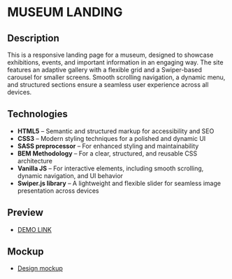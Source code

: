 # MUSEUM LANDING

## Description
This is a responsive landing page for a museum, designed to showcase exhibitions, events, and important information in an engaging way. The site features an adaptive gallery with a flexible grid and a Swiper-based carousel for smaller screens. Smooth scrolling navigation, a dynamic menu, and structured sections ensure a seamless user experience across all devices.

## Technologies
- **HTML5** – Semantic and structured markup for accessibility and SEO
- **CSS3** – Modern styling techniques for a polished and dynamic UI
- **SASS preprocessor** – For enhanced styling and maintainability
- **BEM Methodology** – For a clear, structured, and reusable CSS architecture
- **Vanilla JS** – For interactive elements, including smooth scrolling, dynamic navigation, and UI behavior
- **Swiper.js library** – A lightweight and flexible slider for seamless image presentation across devices

## Preview
- [DEMO LINK](https://ly-manka.github.io/museum-landing/)

## Mockup
- [Design mockup](https://www.figma.com/file/cRBCqE06cDrY3s4jX7h3iY/%D0%9D%D0%90%D0%9C%D0%A3-(Edit)?node-id=0%3A1)
